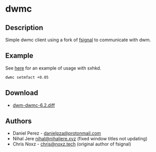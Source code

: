 dwmc
====

Description
-----------
Simple dwmc client using a fork of
[fsignal](../fsignal/) to communicate with dwm.

Example
-------

See
[here](https://github.com/danielpza/dotfiles-old/blob/master/dwm/etc/xdg/sxhkd/sxhkdrc#L24)
for an example of usage with sxhkd.

	dwmc setmfact +0.05

Download
--------
* [dwm-dwmc-6.2.diff](dwm-dwmc-6.2.diff)

Authors
-------
* Daniel Perez - <danielpza@protonmail.com>
* Nihal Jere <nihal@nihaljere.xyz> (fixed window titles not updating)
* Chris Noxz - <chris@noxz.tech> (original author of fsignal)
